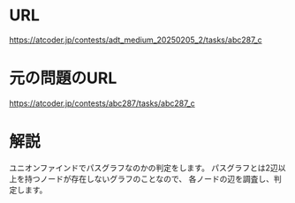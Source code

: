 # URL
https://atcoder.jp/contests/adt_medium_20250205_2/tasks/abc287_c

# 元の問題のURL
https://atcoder.jp/contests/abc287/tasks/abc287_c

# 解説
ユニオンファインドでパスグラフなのかの判定をします。
パスグラフとは2辺以上を持つノードが存在しないグラフのことなので、
各ノードの辺を調査し、判定します。
